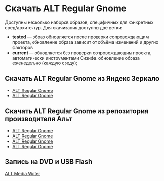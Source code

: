 # Скачать ALT Regular Gnome

Доступны несколько наборов образов, специфичных для конкретных сред/архитектур. Для скачивания доступны две ветки:

- **tested** — образ обновляется после проверки сопровождающим проекта, обновление образа зависит от объёма изменений и других факторов;
- **current** — обновляется без проверки сопровождающим проекта, автоматически инструментами Сизифа, обновление образа еженедельно (каждую среду);

## Скачать ALT Regular Gnome из Яндекс Зеркало

- [ALT Regular Gnome <Badge type="info" text="tested" /><Badge type="tip" text="x86_64" /><Badge type="tip" text="Рекомендуемый" />](https://mirror.yandex.ru/altlinux-nightly/tested/regular-gnome-latest-x86_64.iso)
- [ALT Regular Gnome <Badge type="info" text="current" /><Badge type="tip" text="x86_64" />](https://mirror.yandex.ru/altlinux-nightly/current/regular-gnome-latest-x86_64.iso)

## Скачать ALT Regular Gnome из репозитория производителя Альт

- [ALT Regular Gnome <Badge type="info" text="tested" /><Badge type="tip" text="x86_64" /><Badge type="tip" text="Рекомендуемый" />](https://nightly.altlinux.org/sisyphus/tested/regular-gnome-latest-x86_64.iso)
- [ALT Regular Gnome <Badge type="info" text="tested" /><Badge type="tip" text="aarch64" /><Badge type="tip" text="Рекомендуемый" />](https://nightly.altlinux.org/sisyphus-aarch64/tested/regular-gnome-latest-aarch64.iso)
- [ALT Regular Gnome <Badge type="info" text="current" /><Badge type="tip" text="x86_64" />](https://nightly.altlinux.org/sisyphus/current/regular-gnome-latest-x86_64.iso)
- [ALT Regular Gnome <Badge type="info" text="current" /><Badge type="tip" text="aarch64" />](https://nightly.altlinux.org/sisyphus-aarch64/current/regular-gnome-latest-aarch64.iso)

## Запись на DVD и USB Flash

[ALT Media Writer](https://www.altlinux.org/Запись_образов_на_DVD_и_USB_Flash)
